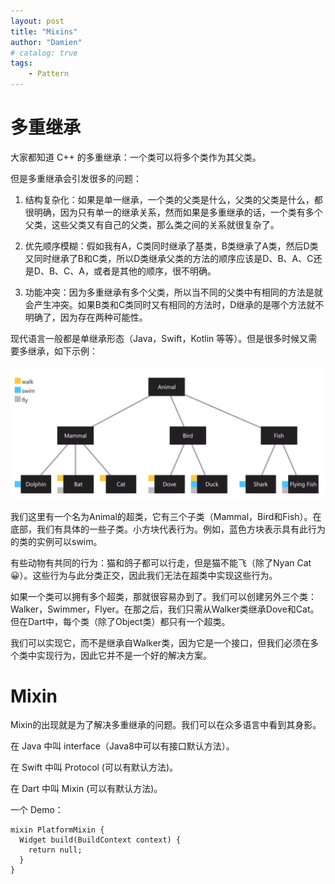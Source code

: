 ```yaml
---
layout: post
title: "Mixins"
author: "Damien"
# catalog: true
tags:
    - Pattern
---
```


# 多重继承
大家都知道 C++ 的多重继承：一个类可以将多个类作为其父类。

但是多重继承会引发很多的问题：

1. 结构复杂化：如果是单一继承，一个类的父类是什么，父类的父类是什么，都很明确，因为只有单一的继承关系，然而如果是多重继承的话，一个类有多个父类，这些父类又有自己的父类，那么类之间的关系就很复杂了。

2. 优先顺序模糊：假如我有A，C类同时继承了基类，B类继承了A类，然后D类又同时继承了B和C类，所以D类继承父类的方法的顺序应该是D、B、A、C还是D、B、C、A，或者是其他的顺序，很不明确。

3. 功能冲突：因为多重继承有多个父类，所以当不同的父类中有相同的方法是就会产生冲突。如果B类和C类同时又有相同的方法时，D继承的是哪个方法就不明确了，因为存在两种可能性。

现代语言一般都是单继承形态（Java，Swift，Kotlin 等等）。但是很多时候又需要多继承，如下示例：

![](../img/mixin-class.png)

我们这里有一个名为Animal的超类，它有三个子类（Mammal，Bird和Fish）。在底部，我们有具体的一些子类。小方块代表行为。例如，蓝色方块表示具有此行为的类的实例可以swim。

有些动物有共同的行为：猫和鸽子都可以行走，但是猫不能飞（除了Nyan Cat😀）。这些行为与此分类正交，因此我们无法在超类中实现这些行为。

如果一个类可以拥有多个超类，那就很容易办到了。我们可以创建另外三个类：Walker，Swimmer，Flyer。在那之后，我们只需从Walker类继承Dove和Cat。但在Dart中，每个类（除了Object类）都只有一个超类。

我们可以实现它，而不是继承自Walker类，因为它是一个接口，但我们必须在多个类中实现行为，因此它并不是一个好的解决方案。

# Mixin
Mixin的出现就是为了解决多重继承的问题。我们可以在众多语言中看到其身影。

在 Java 中叫 interface（Java8中可以有接口默认方法）。

在 Swift 中叫 Protocol (可以有默认方法)。

在 Dart 中叫 Mixin (可以有默认方法)。

一个 Demo：
```
mixin PlatformMixin {
  Widget build(BuildContext context) { 
    return null;
  }
}

```








